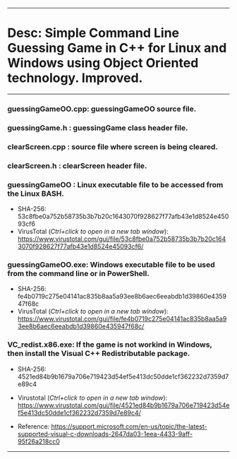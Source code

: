 -------------------------------------------------------------------------
# Desc: Simple Command Line Guessing Game in C++ for Linux and Windows using Object Oriented technology. Improved.
-------------------------------------------------------------------------
### guessingGameOO.cpp: guessingGameOO source file.
### guessingGame.h    : guessingGame class header file.
### clearScreen.cpp   : source file where screen is being cleared.
### clearScreen.h     : clearScreen header file.
### guessingGameOO    : Linux executable file to be accessed from the Linux BASH.
* SHA-256: 53c8fbe0a752b58735b3b7b20c1643070f928627f77afb43e1d8524e45093cf6
* VirusTotal (*Ctrl+click to open in a new tab window*): https://www.virustotal.com/gui/file/53c8fbe0a752b58735b3b7b20c1643070f928627f77afb43e1d8524e45093cf6/
### guessingGameOO.exe: Windows executable file to be used from the command line or in PowerShell.
* SHA-256:  fe4b0719c275e04141ac835b8aa5a93ee8b6aec6eeabdb1d39860e435947f68c
* VirusTotal (*Ctrl+click to open in a new tab window*): https://www.virustotal.com/gui/file/fe4b0719c275e04141ac835b8aa5a93ee8b6aec6eeabdb1d39860e435947f68c/
### VC_redist.x86.exe: If the game is not workind in Windows, then install the Visual C++ Redistributable package. 
* SHA-256: 4521ed84b9b1679a706e719423d54ef5e413dc50dde1cf362232d7359d7e89c4
* Virustotal (*Ctrl+click to open in a new tab window*): https://www.virustotal.com/gui/file/4521ed84b9b1679a706e719423d54ef5e413dc50dde1cf362232d7359d7e89c4/

* Reference: https://support.microsoft.com/en-us/topic/the-latest-supported-visual-c-downloads-2647da03-1eea-4433-9aff-95f26a218cc0
-------------------------------------------------------------------------
